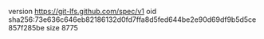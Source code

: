 version https://git-lfs.github.com/spec/v1
oid sha256:73e636c646eb82186132d0fd7ffa8d5fed644be2e90d69df9b5d5ce857f285be
size 8775
